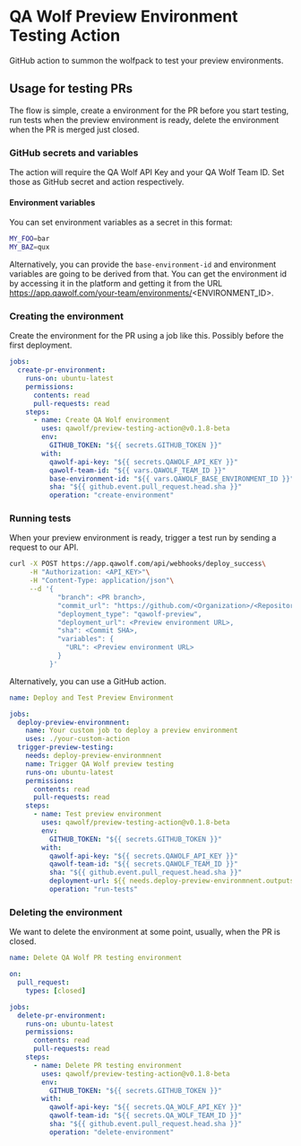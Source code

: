 # QA Wolf Preview Environment Testing Action

GitHub action to summon the wolfpack to test your preview environments.

## Usage for testing PRs

The flow is simple, create a environment for the PR before you start testing, run tests when the preview environment is ready, delete the environment when the PR is merged just closed.

### GitHub secrets and variables

The action will require the QA Wolf API Key and your QA Wolf Team ID. Set those as GitHub secret and action respectively.

#### Environment variables

You can set environment variables as a secret in this format:
```sh
MY_FOO=bar
MY_BAZ=qux
```

Alternatively, you can provide the `base-environment-id` and environment variables are going to be derived from that. You can get the environment id by accessing it in the platform and getting it from the URL https://app.qawolf.com/your-team/environments/<ENVIRONMENT_ID>.

### Creating the environment

Create the environment for the PR using a job like this. Possibly before the first deployment.

```yml
jobs:
  create-pr-environment:
    runs-on: ubuntu-latest
    permissions:
      contents: read
      pull-requests: read
    steps:
      - name: Create QA Wolf environment
        uses: qawolf/preview-testing-action@v0.1.8-beta
        env:
          GITHUB_TOKEN: "${{ secrets.GITHUB_TOKEN }}"
        with:
          qawolf-api-key: "${{ secrets.QAWOLF_API_KEY }}"
          qawolf-team-id: "${{ vars.QAWOLF_TEAM_ID }}"
          base-environment-id: "${{ vars.QAWOLF_BASE_ENVIRONMENT_ID }}"
          sha: "${{ github.event.pull_request.head.sha }}"
          operation: "create-environment"
```

### Running tests

When your preview environment is ready, trigger a test run by sending a request to our API.

```sh
curl -X POST https://app.qawolf.com/api/webhooks/deploy_success\
     -H "Authorization: <API_KEY>"\
     -H "Content-Type: application/json"\
     --d '{
            "branch": <PR branch>,
            "commit_url": "https://github.com/<Organization>/<Repository>/commit/<Commit SHA>",
            "deployment_type": "qawolf-preview",
            "deployment_url": <Preview environment URL>,
            "sha": <Commit SHA>,
            "variables": {
              "URL": <Preview environment URL>
            }
          }'
```

Alternatively, you can use a GitHub action.

```yml
name: Deploy and Test Preview Environment

jobs:
  deploy-preview-environmnent:
    name: Your custom job to deploy a preview environment
    uses: ./your-custom-action
  trigger-preview-testing:
    needs: deploy-preview-environmnent
    name: Trigger QA Wolf preview testing
    runs-on: ubuntu-latest
    permissions:
      contents: read
      pull-requests: read
    steps:
      - name: Test preview environment
        uses: qawolf/preview-testing-action@v0.1.8-beta
        env:
          GITHUB_TOKEN: "${{ secrets.GITHUB_TOKEN }}"
        with:
          qawolf-api-key: "${{ secrets.QAWOLF_API_KEY }}"
          qawolf-team-id: "${{ secrets.QAWOLF_TEAM_ID }}"
          sha: "${{ github.event.pull_request.head.sha }}"
          deployment-url: ${{ needs.deploy-preview-environmnent.outputs.preview-url }}
          operation: "run-tests"
```

### Deleting the environment

We want to delete the environment at some point, usually, when the PR is closed.

```yml
name: Delete QA Wolf PR testing environment

on:
  pull_request:
    types: [closed]

jobs:
  delete-pr-environment:
    runs-on: ubuntu-latest
    permissions:
      contents: read
      pull-requests: read
    steps:
      - name: Delete PR testing environment
        uses: qawolf/preview-testing-action@v0.1.8-beta
        env:
          GITHUB_TOKEN: "${{ secrets.GITHUB_TOKEN }}"
        with:
          qawolf-api-key: "${{ secrets.QA_WOLF_API_KEY }}"
          qawolf-team-id: "${{ secrets.QA_WOLF_TEAM_ID }}"
          sha: "${{ github.event.pull_request.head.sha }}"
          operation: "delete-environment"
```
